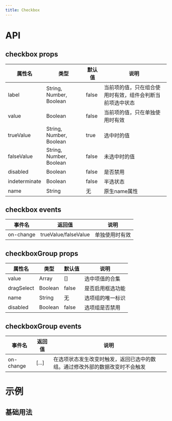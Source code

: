 ```yaml
---
title: Checkbox
---
```


# API

## checkbox props

| 属性名        | 类型                    | 默认值 | 说明                                                     |
| ------------- | ----------------------- | ------ | -------------------------------------------------------- |
| label         | String, Number, Boolean | false  | 当前项的值，只在组合使用时有效，组件会判断当前项选中状态 |
| value         | Boolean                 | false  | 当前项的值，只在单独使用时有效                           |
| trueValue     | String, Number, Boolean | true   | 选中时的值                                               |
| falseValue    | String, Number, Boolean | false  | 未选中时的值                                             |
| disabled      | Boolean                 | false  | 是否禁用                                                 |
| indeterminate | Boolean                 | false  | 半选状态                                                 |
| name          | String                  | 无     | 原生name属性                                             |

## checkbox events

| 事件名    | 返回值               | 说明           |
| --------- | -------------------- | -------------- |
| on-change | trueValue/falseValue | 单独使用时有效 |

## checkboxGroup props

| 属性名     | 类型    | 默认值 | 说明             |
| ---------- | ------- | ------ | ---------------- |
| value      | Array   | []     | 选中项值的合集   |
| dragSelect | Boolean | false  | 是否启用框选功能 |
| name       | String  | 无     | 选项组的唯一标识 |
| disabled   | Boolean | false  | 选项组是否禁用   |

## checkboxGroup events

| 事件名    | 返回值 | 说明                                                                         |
| --------- | ------ | ---------------------------------------------------------------------------- |
| on-change | [...]  | 在选项状态发生改变时触发，返回已选中的数组。通过修改外部的数据改变时不会触发 |


# 示例

## 基础用法

